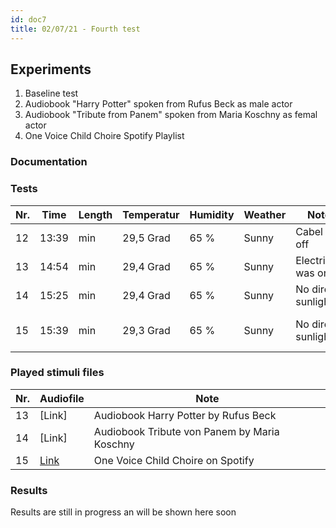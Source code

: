 ```yaml
---
id: doc7
title: 02/07/21 - Fourth test
---
```


## Experiments

1. Baseline test
2. Audiobook "Harry Potter" spoken from Rufus Beck as male actor
3. Audiobook "Tribute from Panem" spoken from Maria Koschny as femal actor
4. One Voice Child Choire Spotify Playlist

### Documentation



### Tests

Nr.| Time  | Length | Temperatur | Humidity | Weather | Note               | Stimuli                  | Data       |
---| ----- | -------| --------   |  --------| ------  | --------           | --------                 | --------   |
12 | 13:39 |    min | 29,5 Grad  | 65 %     | Sunny   | Cabel fall off     | None                     | [Download](data/Test04/Results/no_stimulus_0207_30.wav) |
13 | 14:54 |    min | 29,4 Grad  | 65 %     | Sunny   | Electricity was on | None                     | [Download](data/Test04/Results/HP_0207_30.wav) |
14 | 15:25 |    min | 29,4 Grad  | 65 %     | Sunny   | No direct sunlight | None                     | [Download](data/Test04/Results/HG_0207_30.wav) |
15 | 15:39 |    min | 29,3 Grad  | 65 %     | Sunny   | No direct sunlight | 1 Voice childrens choire | [Download](data/Test04/Results/1VCC_0207_30.wav) |


### Played stimuli files

Nr. | Audiofile                                                      | Note                                             |
--- | --------------                                                 | ----------                                       |
13  | [Link]                                                         |  Audiobook Harry Potter by Rufus Beck            |  
14  | [Link]                                                         |  Audiobook Tribute von Panem by Maria Koschny    | 
15  | [Link](https://open.spotify.com/artist/6R6DXuHYxkMv159D9OaS3C) |  One Voice Child Choire on Spotify               | 
           

### Results

Results are still in progress an will be shown here soon